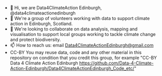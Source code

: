 - 👋 Hi, we are Data4ClimateAction Edinburgh, @data4climateactionedinburgh
- 👀 We're a group of volunteers working with data to support climate action in Edinburgh, Scotland. 
- 💞️ We're looking to collaborate on data analysis, mapping and visualisation to support local groups working to tackle climate change and protect biodiversity. 
- 📫 How to reach us: email Data4ClimateActionEdinburgh@gmail.com 
- CC-BY You may reuse data, code and any other material in this repository on condition that you credit this group, for example "CC-BY Data 4 Climate Action Edinburgh https://github.com/Data-4-Climate-Action-Edinburgh/Data4ClimateActionEdinburgh_Code_etc/"

<!---
data4climateactionedinburgh/data4climateactionedinburgh is a ✨ special ✨ repository because its `README.md` (this file) appears on your GitHub profile.
You can click the Preview link to take a look at your changes.
--->
